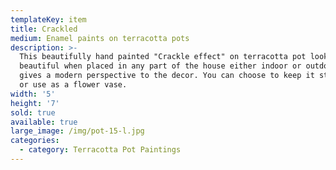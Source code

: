 ```yaml
---
templateKey: item
title: Crackled
medium: Enamel paints on terracotta pots
description: >-
  This beautifully hand painted "Crackle effect" on terracotta pot looks
  beautiful when placed in any part of the house either indoor or outdoor. It
  gives a modern perspective to the decor. You can choose to keep it stand alone
  or use as a flower vase.
width: '5'
height: '7'
sold: true
available: true
large_image: /img/pot-15-l.jpg
categories:
  - category: Terracotta Pot Paintings
---
```


